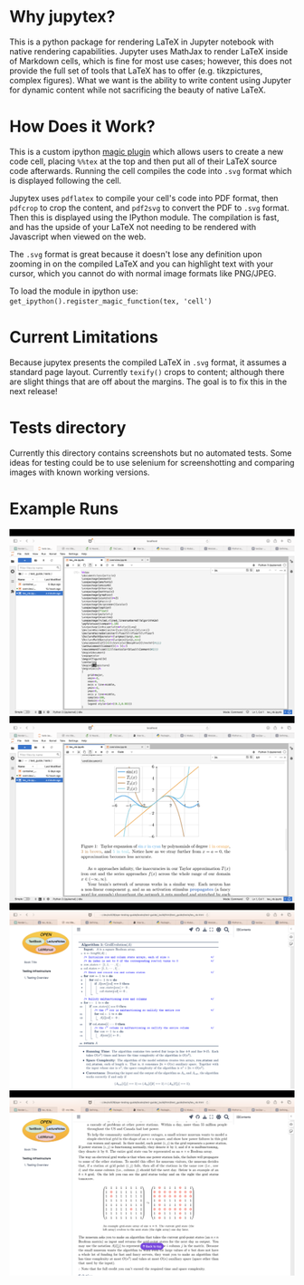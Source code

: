 # Why jupytex?
This is a python package for rendering LaTeX in Jupyter notebook with native 
rendering capabilities. Jupyter uses MathJax to render LaTeX inside of 
Markdown cells, which is fine for most use cases; however, this does not 
provide the full set of tools that LaTeX has to offer (e.g. tikzpictures,
complex figures). What we want is the ability to write content using Jupyter
for dynamic content while not sacrificing the beauty of native LaTeX.

# How Does it Work?
This is a custom ipython [magic plugin](https://ipython.readthedocs.io/en/stable/config/custommagics.html)
which allows users to create a new code cell, placing `%%tex` at the top and 
then put all of their LaTeX source code afterwards. Running the cell compiles
the code into `.svg` format which is displayed following the cell.

Jupytex uses `pdflatex` to compile your cell's code into PDF format, then
`pdfcrop` to crop the content, and `pdf2svg` to convert the PDF to `.svg`
format. Then this is displayed using the IPython module. The compilation is
fast, and has the upside of your LaTeX not needing to be rendered with
Javascript when viewed on the web. 

The `.svg` format is great because it doesn't lose any definition upon
zooming in on the compiled LaTeX and you can highlight text with your cursor,
which you cannot do with normal image formats like PNG/JPEG.

To load the module in ipython use: `get_ipython().register_magic_function(tex, 'cell')`

# Current Limitations
Because jupytex presents the compiled LaTeX in `.svg` format, it assumes
a standard page layout. Currently `texify()` crops to content; although there
are slight things that are off about the margins. The goal is to fix this in
the next release!

# Tests directory
Currently this directory contains screenshots but no automated tests. Some 
ideas for testing could be to use selenium for screenshotting and comparing 
images with known working versions.

# Example Runs
![](./tests/magic.png)
![](./tests/tikz.png)
![](./tests/algorithm.png)
![](./tests/matrix.png)

